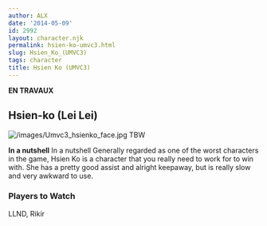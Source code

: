 ```yaml
---
author: ALX
date: '2014-05-09'
id: 2992
layout: character.njk
permalink: hsien-ko-umvc3.html
slug: Hsien_Ko_(UMVC3)
tags: character
title: Hsien Ko (UMVC3)
---
```


**EN TRAVAUX**

## Hsien-ko (Lei Lei)

![](/images/Umvc3_hsienko_face.jpg "/images/Umvc3_hsienko_face.jpg") TBW

**In a nutshell** In a nutshell Generally regarded as one of the worst
characters in the game, Hsien Ko is a character that you really need to
work for to win with. She has a pretty good assist and alright keepaway,
but is really slow and very awkward to use.

### Players to Watch

LLND, Rikir